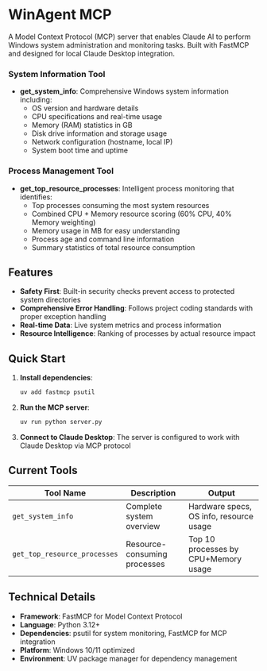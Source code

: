 # WinAgent MCP

A Model Context Protocol (MCP) server that enables Claude AI to perform Windows system administration and monitoring tasks. Built with FastMCP and designed for local Claude Desktop integration.

### System Information Tool
- **get_system_info**: Comprehensive Windows system information including:
  - OS version and hardware details
  - CPU specifications and real-time usage
  - Memory (RAM) statistics in GB
  - Disk drive information and storage usage
  - Network configuration (hostname, local IP)
  - System boot time and uptime

### Process Management Tool
- **get_top_resource_processes**: Intelligent process monitoring that identifies:
  - Top processes consuming the most system resources
  - Combined CPU + Memory resource scoring (60% CPU, 40% Memory weighting)
  - Memory usage in MB for easy understanding
  - Process age and command line information
  - Summary statistics of total resource consumption

## Features

- **Safety First**: Built-in security checks prevent access to protected system directories
- **Comprehensive Error Handling**: Follows project coding standards with proper exception handling
- **Real-time Data**: Live system metrics and process information
- **Resource Intelligence**: Ranking of processes by actual resource impact

## Quick Start

1. **Install dependencies**:
   ```bash
   uv add fastmcp psutil
   ```

2. **Run the MCP server**:
   ```bash
   uv run python server.py
   ```

3. **Connect to Claude Desktop**: The server is configured to work with Claude Desktop via MCP protocol

## Current Tools

| Tool Name | Description | Output |
|-----------|-------------|---------|
| `get_system_info` | Complete system overview | Hardware specs, OS info, resource usage |
| `get_top_resource_processes` | Resource-consuming processes | Top 10 processes by CPU+Memory usage |

## Technical Details

- **Framework**: FastMCP for Model Context Protocol
- **Language**: Python 3.12+
- **Dependencies**: psutil for system monitoring, FastMCP for MCP integration
- **Platform**: Windows 10/11 optimized
- **Environment**: UV package manager for dependency management

